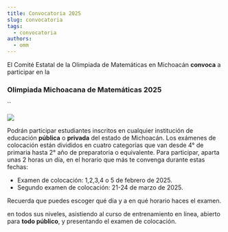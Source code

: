 ```yaml
---
title: Convocatoria 2025
slug: convocatoria
tags:
  - convocatoria
authors:
  - omm
---
```

El Comité Estatal de la Olimpiada de Matemáticas en Michoacán **convoca** a participar en la

### Olimpiada Michoacana de Matemáticas 2025

``

![](/img/logo.png)

Podrán participar estudiantes inscritos en cualquier institución de educación **pública** o **privada** del estado de Michoacán. Los exámenes de colocación están divididos en cuatro categorías que van desde 4° de primaria hasta 2° año de preparatoria o equivalente. Para participar, aparta unas 2 horas un día, en el horario que más te convenga durante estas fechas:

* Examen de colocación: 1,2,3,4 o 5 de febrero de 2025.
* Segundo examen de colocación: 21-24 de marzo de 2025.

Recuerda que puedes escoger qué día y a en qué horario haces el examen.

en todos sus niveles, asistiendo al curso de entrenamiento en línea, abierto para **todo público**, y presentando el examen de colocación.
